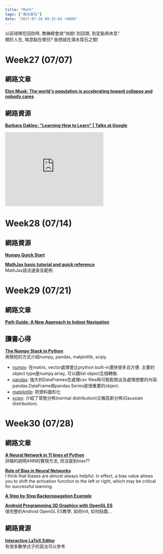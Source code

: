 ```yaml
---
title: "Math"
tags: ["滴水穿石"]
date: "2017-07-28 09:35:04 +0800"
---
```


以前球隊在回防時, 教練總會說"快跑! 別回頭, 到定點再休息".  
關於人生, 喘息點在哪兒? 我想就在滴水穿石之間!  

# Week27 (07/07)  

## 網路文章  

**[Elon Musk: The world's population is accelerating toward collapse and nobody cares](http://www.cnbc.com/2017/07/06/elon-musk-the-worlds-population-is-accelerating-toward-collapse-and-nobody-cares.html)**  

## 網路資源  

**[Barbara Oakley: "Learning How to Learn" | Talks at Google](https://www.youtube.com/watch?v=vd2dtkMINIw)**  
<iframe width="320" height="240" src="https://www.youtube.com/embed/vd2dtkMINIw" frameborder="0" allowfullscreen></iframe>  


# Week28 (07/14)  

## 網路資源  

**[Numpy Quick Start](https://docs.scipy.org/doc/numpy-1.13.0/user/quickstart.html)** 

**[MathJax basic tutorial and quick reference](https://math.meta.stackexchange.com/questions/5020/mathjax-basic-tutorial-and-quick-reference)**  
MathJax語法速查及範例  

# Week29 (07/21)  

## 網路文章  

**[Path Guide: A New Approach to Indoor Navigation](https://www.microsoft.com/en-us/research/blog/path-guide-new-approach-indoor-navigation/)**  

## 讀書心得  

**[The Numpy Stack in Python](https://www.udemy.com/deep-learning-prerequisites-the-numpy-stack-in-python/)**  
用簡短的方式介紹numpy, pandas, matplotlib, scipy.  

* [numpy](http://www.numpy.org/): 在matrix, vector處理會比ptython built-in還快很多且方便. 主要的object type是numpy.array, 可以跟list object互相轉換.  
* [pandas](http://pandas.pydata.org/): 強大的DataFrames在處理csv files時可輕鬆取出及處理想要的內容. pandas.DataFrame與pandas.Series是很重要的object.  
* [matplotlib](https://matplotlib.org/): 把資料圖形化  
* [scipy](https://www.scipy.org/): 介紹了常態分佈(normal distribution)又稱高斯分佈(Gaussian distribution).  

# Week30 (07/28)  

## 網路文章  

**[A Neural Network in 11 lines of Python](https://iamtrask.github.io/2015/07/12/basic-python-network/)**  
詳細的說明ANN的實現方法, 但沒提到bias??  

**[Role of Bias in Neural Networks](https://stackoverflow.com/questions/2480650/role-of-bias-in-neural-networks)**  
I think that biases are almost always helpful. In effect, a bias value allows you to shift the activation function to the left or right, which may be critical for successful learning.  

**[A Step by Step Backpropagation Example](https://mattmazur.com/2015/03/17/a-step-by-step-backpropagation-example/)**  

**[Android Programming 3D Graphics with OpenGL ES](https://www3.ntu.edu.sg/home/ehchua/programming/android/Android_3D.html)**  
很完整的Android OpenGL ES教學, 如何init, 如何貼圖...  

## 網路資源  

**[Interactive LaTeX Editor](https://arachnoid.com/latex/)**  
有很多數學式子的寫法可以參考  

